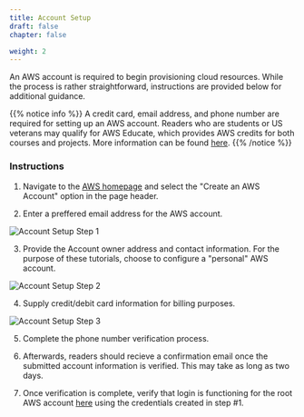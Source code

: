 ```yaml
---
title: Account Setup
draft: false
chapter: false

weight: 2
---
```


An AWS account is required to begin provisioning cloud resources. While the process is rather straightforward, instructions are provided below for additional guidance.

{{% notice info %}}
A credit card, email address, and phone number are required for setting up an AWS account. Readers who are students or US 
veterans may qualify for AWS Educate, which provides AWS credits for both courses and projects. More information can be found [here](https://aws.amazon.com/blogs/aws/aws-educate-credits-training-content-and-collaboration-for-students-educators/).
{{% /notice %}}

### Instructions

1. Navigate to the [AWS homepage](https://aws.amazon.com/) and select the "Create an AWS Account" option in the page header.

2. Enter a preffered email address for the AWS account.

![Account Setup Step 1](/images/setup/aws_account_setup_step1.png)

3. Provide the Account owner address and contact information. For the purpose of these tutorials, choose to configure a "personal" AWS account.

![Account Setup Step 2](/images/setup/aws_account_setup_step2.png)

4. Supply credit/debit card information for billing purposes.

![Account Setup Step 3](/images/setup/aws_account_setup_step3.png)

5. Complete the phone number verification process.

6. Afterwards, readers should recieve a confirmation email once the submitted account information is verified. This may take as long as two days.

7. Once verification is complete, verify that login is functioning for the root AWS account [here](https://console.aws.amazon.com/console/home?nc2=h_ct&src=header-signin) using the credentials created in step #1.
